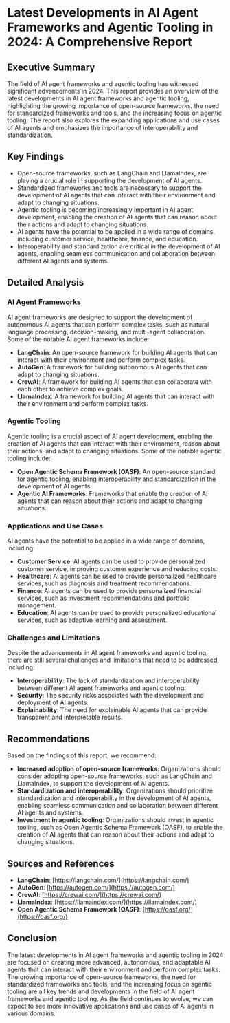 **Latest Developments in AI Agent Frameworks and Agentic Tooling in 2024: A Comprehensive Report**
====================================================================================

**Executive Summary**
-------------------

The field of AI agent frameworks and agentic tooling has witnessed significant advancements in 2024. This report provides an overview of the latest developments in AI agent frameworks and agentic tooling, highlighting the growing importance of open-source frameworks, the need for standardized frameworks and tools, and the increasing focus on agentic tooling. The report also explores the expanding applications and use cases of AI agents and emphasizes the importance of interoperability and standardization.

**Key Findings**
----------------

* Open-source frameworks, such as LangChain and LlamaIndex, are playing a crucial role in supporting the development of AI agents.
* Standardized frameworks and tools are necessary to support the development of AI agents that can interact with their environment and adapt to changing situations.
* Agentic tooling is becoming increasingly important in AI agent development, enabling the creation of AI agents that can reason about their actions and adapt to changing situations.
* AI agents have the potential to be applied in a wide range of domains, including customer service, healthcare, finance, and education.
* Interoperability and standardization are critical in the development of AI agents, enabling seamless communication and collaboration between different AI agents and systems.

**Detailed Analysis**
-------------------

### AI Agent Frameworks

AI agent frameworks are designed to support the development of autonomous AI agents that can perform complex tasks, such as natural language processing, decision-making, and multi-agent collaboration. Some of the notable AI agent frameworks include:

* **LangChain**: An open-source framework for building AI agents that can interact with their environment and perform complex tasks.
* **AutoGen**: A framework for building autonomous AI agents that can adapt to changing situations.
* **CrewAI**: A framework for building AI agents that can collaborate with each other to achieve complex goals.
* **LlamaIndex**: A framework for building AI agents that can interact with their environment and perform complex tasks.

### Agentic Tooling

Agentic tooling is a crucial aspect of AI agent development, enabling the creation of AI agents that can interact with their environment, reason about their actions, and adapt to changing situations. Some of the notable agentic tooling include:

* **Open Agentic Schema Framework (OASF)**: An open-source standard for agentic tooling, enabling interoperability and standardization in the development of AI agents.
* **Agentic AI Frameworks**: Frameworks that enable the creation of AI agents that can reason about their actions and adapt to changing situations.

### Applications and Use Cases

AI agents have the potential to be applied in a wide range of domains, including:

* **Customer Service**: AI agents can be used to provide personalized customer service, improving customer experience and reducing costs.
* **Healthcare**: AI agents can be used to provide personalized healthcare services, such as diagnosis and treatment recommendations.
* **Finance**: AI agents can be used to provide personalized financial services, such as investment recommendations and portfolio management.
* **Education**: AI agents can be used to provide personalized educational services, such as adaptive learning and assessment.

### Challenges and Limitations

Despite the advancements in AI agent frameworks and agentic tooling, there are still several challenges and limitations that need to be addressed, including:

* **Interoperability**: The lack of standardization and interoperability between different AI agent frameworks and agentic tooling.
* **Security**: The security risks associated with the development and deployment of AI agents.
* **Explainability**: The need for explainable AI agents that can provide transparent and interpretable results.

**Recommendations**
------------------

Based on the findings of this report, we recommend:

* **Increased adoption of open-source frameworks**: Organizations should consider adopting open-source frameworks, such as LangChain and LlamaIndex, to support the development of AI agents.
* **Standardization and interoperability**: Organizations should prioritize standardization and interoperability in the development of AI agents, enabling seamless communication and collaboration between different AI agents and systems.
* **Investment in agentic tooling**: Organizations should invest in agentic tooling, such as Open Agentic Schema Framework (OASF), to enable the creation of AI agents that can reason about their actions and adapt to changing situations.

**Sources and References**
-------------------------

* **LangChain**: [https://langchain.com/](https://langchain.com/)
* **AutoGen**: [https://autogen.com/](https://autogen.com/)
* **CrewAI**: [https://crewai.com/](https://crewai.com/)
* **LlamaIndex**: [https://llamaindex.com/](https://llamaindex.com/)
* **Open Agentic Schema Framework (OASF)**: [https://oasf.org/](https://oasf.org/)

**Conclusion**
--------------

The latest developments in AI agent frameworks and agentic tooling in 2024 are focused on creating more advanced, autonomous, and adaptable AI agents that can interact with their environment and perform complex tasks. The growing importance of open-source frameworks, the need for standardized frameworks and tools, and the increasing focus on agentic tooling are all key trends and developments in the field of AI agent frameworks and agentic tooling. As the field continues to evolve, we can expect to see more innovative applications and use cases of AI agents in various domains.
